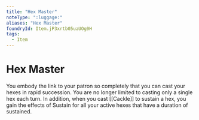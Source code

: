 ```yaml
---
title: "Hex Master"
noteType: ":luggage:"
aliases: "Hex Master"
foundryId: Item.jP3xrtb05uaUOg0H
tags:
  - Item
---
```


# Hex Master

You embody the link to your patron so completely that you can cast your hexes in rapid succession. You are no longer limited to casting only a single hex each turn. In addition, when you cast [[Cackle]] to sustain a hex, you gain the effects of Sustain for all your active hexes that have a duration of sustained.
